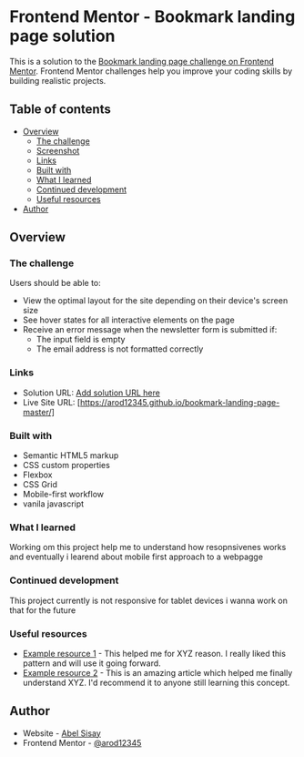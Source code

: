 # Frontend Mentor - Bookmark landing page solution

This is a solution to the [Bookmark landing page challenge on Frontend Mentor](https://www.frontendmentor.io/challenges/bookmark-landing-page-5d0b588a9edda32581d29158). Frontend Mentor challenges help you improve your coding skills by building realistic projects. 

## Table of contents

- [Overview](#overview)
  - [The challenge](#the-challenge)
  - [Screenshot](#screenshot)
  - [Links](#links)
  - [Built with](#built-with)
  - [What I learned](#what-i-learned)
  - [Continued development](#continued-development)
  - [Useful resources](#useful-resources)
- [Author](#author)
## Overview

### The challenge

Users should be able to:

- View the optimal layout for the site depending on their device's screen size
- See hover states for all interactive elements on the page
- Receive an error message when the newsletter form is submitted if:
  - The input field is empty
  - The email address is not formatted correctly


### Links

- Solution URL: [Add solution URL here](https://your-solution-url.com)
- Live Site URL: [https://arod12345.github.io/bookmark-landing-page-master/]

### Built with

- Semantic HTML5 markup
- CSS custom properties
- Flexbox
- CSS Grid
- Mobile-first workflow
- vanila javascript
### What I learned
Working om this project help me to understand how resopnsivenes works and eventually i learend about mobile first approach to a webpagge
### Continued development
This project currently is not responsive for tablet devices  i wanna work on that for the future
### Useful resources

- [Example resource 1](https://www.example.com) - This helped me for XYZ reason. I really liked this pattern and will use it going forward.
- [Example resource 2](https://www.example.com) - This is an amazing article which helped me finally understand XYZ. I'd recommend it to anyone still learning this concept.

## Author

- Website - [Abel Sisay](https://arod12345.github.io/bookmark-landing-page-master/)
- Frontend Mentor - [@arod12345](https://www.frontendmentor.io/profile/@arod12345)


